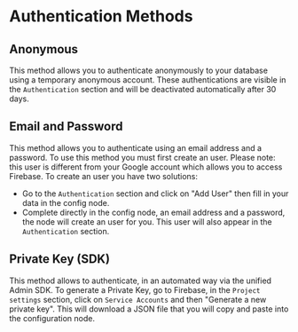 # Authentication Methods

## Anonymous

This method allows you to authenticate anonymously to your database using a temporary anonymous account. These authentications are visible in the `Authentication` section and will be deactivated automatically after 30 days.

## Email and Password

This method allows you to authenticate using an email address and a password. To use this method you must first create an user. Please note: this user is different from your Google account which allows you to access Firebase. To create an user you have two solutions:

- Go to the `Authentication` section and click on "Add User" then fill in your data in the config node.
- Complete directly in the config node, an email address and a password, the node will create an user for you. This user will also appear in the `Authentication` section.

## Private Key (SDK)

This method allows to authenticate, in an automated way via the unified Admin SDK.
To generate a Private Key, go to Firebase, in the `Project settings` section, click on
`Service Accounts` and then "Generate a new private key". This will download a
JSON file that you will copy and paste into the configuration node.
